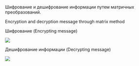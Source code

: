 Шифрование и дешифрование информации путем матричных преобразований.

Encryption and decryption message through matrix method

Шифрование (Encrypting message)

<img src="https://pp.userapi.com/c638425/v638425263/1b2e0/ApiyId5ulJQ.jpg">

Дешифрование информации (Decrypting message)

<img src="https://pp.userapi.com/c638425/v638425263/1b2e7/p7-MWONMmAc.jpg">

